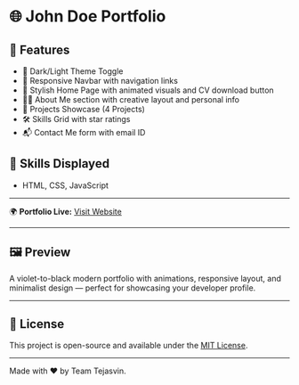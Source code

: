 
# 🌐 John Doe Portfolio


## 🚀 Features

- 🌙 Dark/Light Theme Toggle
- 🧭 Responsive Navbar with navigation links
- 💼 Stylish Home Page with animated visuals and CV download button
- 🧑‍💻 About Me section with creative layout and personal info
- 📁 Projects Showcase (4 Projects)
- 🛠️ Skills Grid with star ratings
- 📬 Contact Me form with email ID




## 🧠 Skills Displayed

- HTML, CSS, JavaScript


---


🌍 **Portfolio Live:** [Visit Website](https://piyushrajyadav.github.io/Srijan25_SnapSyntax_-Tejasvin-/)

---

## 🖼️ Preview

A violet-to-black modern portfolio with animations, responsive layout, and minimalist design — perfect for showcasing your developer profile.

---

## 📄 License

This project is open-source and available under the [MIT License](LICENSE).

---


Made with ❤️ by Team Tejasvin.  

```

